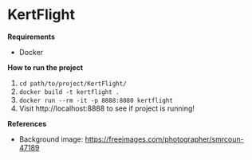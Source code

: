 # KertFlight

**Requirements**
- Docker

**How to run the project**
1. ``` cd path/to/project/KertFlight/ ```
2. ``` docker build -t kertflight . ```
3. ``` docker run --rm -it -p 8888:8080 kertflight ```
4. Visit http://localhost:8888 to see if project is running!

**References**
- Background image: https://freeimages.com/photographer/smrcoun-47189